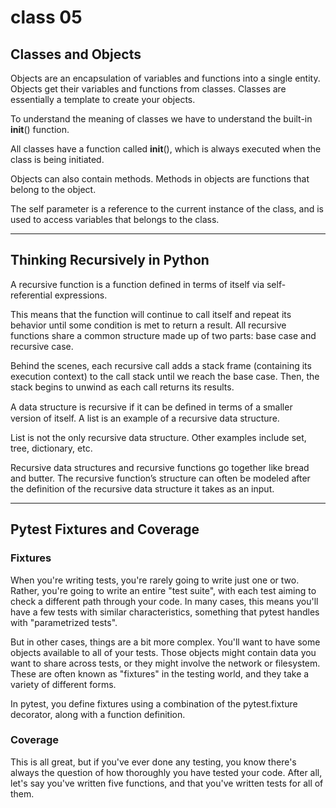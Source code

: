 # class 05

## Classes and Objects

Objects are an encapsulation of variables and functions into a single entity. Objects get their variables and functions from classes. Classes are essentially a template to create your objects.

To understand the meaning of classes we have to understand the built-in __init__() function.

All classes have a function called __init__(), which is always executed when the class is being initiated.

Objects can also contain methods. Methods in objects are functions that belong to the object.

The self parameter is a reference to the current instance of the class, and is used to access variables that belongs to the class.

---

## Thinking Recursively in Python

A recursive function is a function defined in terms of itself via self-referential expressions.

This means that the function will continue to call itself and repeat its behavior until some condition is met to return a result. All recursive functions share a common structure made up of two parts: base case and recursive case.

Behind the scenes, each recursive call adds a stack frame (containing its execution context) to the call stack until we reach the base case. Then, the stack begins to unwind as each call returns its results.

A data structure is recursive if it can be deﬁned in terms of a smaller version of itself. A list is an example of a recursive data structure.

List is not the only recursive data structure. Other examples include set, tree, dictionary, etc.

Recursive data structures and recursive functions go together like bread and butter. The recursive function’s structure can often be modeled after the definition of the recursive data structure it takes as an input.

---

## Pytest Fixtures and Coverage

### Fixtures

When you're writing tests, you're rarely going to write just one or two. Rather, you're going to write an entire "test suite", with each test aiming to check a different path through your code. In many cases, this means you'll have a few tests with similar characteristics, something that pytest handles with "parametrized tests".

But in other cases, things are a bit more complex. You'll want to have some objects available to all of your tests. Those objects might contain data you want to share across tests, or they might involve the network or filesystem. These are often known as "fixtures" in the testing world, and they take a variety of different forms.

In pytest, you define fixtures using a combination of the pytest.fixture decorator, along with a function definition.

### Coverage

This is all great, but if you've ever done any testing, you know there's always the question of how thoroughly you have tested your code. After all, let's say you've written five functions, and that you've written tests for all of them. 